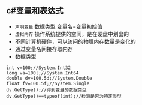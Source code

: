 c#变量和表达式<br>
-
* `声明变量` 数据类型 变量名=变量初始值<br>
* `虚拟内存` 操作系统提供的空间，是在硬盘中划出的<br>
* 不同计算机硬件，可以访问的物理内存数量是变化的<br>
* 通过变量名间接存取内存<br>
* 数据类型
```
int v=100;//System.Int32
long va=100l;//System.Int64
double dv=100.5d;//System.Double
float fv=100.5f;//System.Single
dv.GetType();//得到变量的数据类型
dv.GetType()==typeof(int);//检测是否为特定类型
```
